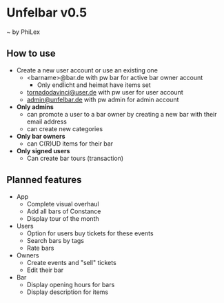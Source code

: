 # Unfelbar v0.5
~ by PhiLex

## How to use
* Create a new user account or use an existing one
  * \<barname>@bar.de with pw bar for active bar owner account
    * Only endlicht and heimat have items set
  * tornadodavinci@user.de with pw user for user account
  * admin@unfelbar.de with pw admin for admin account
* **Only admins**
  * can promote a user to a bar owner by creating a new bar with their email address
  * can create new categories
* **Only bar owners**
  * can C(R)UD items for their bar
* **Only signed users**
  * Can create bar tours (transaction)

## Planned features
* App
  * Complete visual overhaul
  * Add all bars of Constance
  * Display tour of the month
* Users
  * Option for users buy tickets for these events
  * Search bars by tags
  * Rate bars
* Owners
  * Create events and "sell" tickets
  * Edit their bar
* Bar
  * Display opening hours for bars
  * Display description for items

